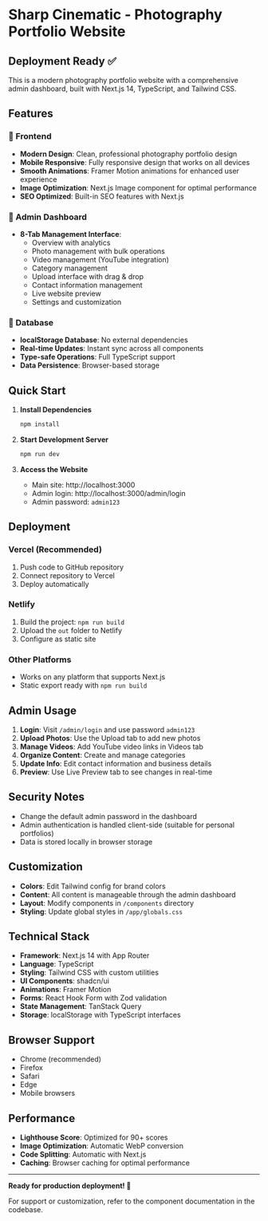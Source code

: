 # Sharp Cinematic - Photography Portfolio Website

## Deployment Ready ✅

This is a modern photography portfolio website with a comprehensive admin dashboard, built with Next.js 14, TypeScript, and Tailwind CSS.

## Features

### 🎨 Frontend
- **Modern Design**: Clean, professional photography portfolio design
- **Mobile Responsive**: Fully responsive design that works on all devices
- **Smooth Animations**: Framer Motion animations for enhanced user experience
- **Image Optimization**: Next.js Image component for optimal performance
- **SEO Optimized**: Built-in SEO features with Next.js

### 🔧 Admin Dashboard
- **8-Tab Management Interface**: 
  - Overview with analytics
  - Photo management with bulk operations
  - Video management (YouTube integration)
  - Category management
  - Upload interface with drag & drop
  - Contact information management
  - Live website preview
  - Settings and customization

### 💾 Database
- **localStorage Database**: No external dependencies
- **Real-time Updates**: Instant sync across all components
- **Type-safe Operations**: Full TypeScript support
- **Data Persistence**: Browser-based storage

## Quick Start

1. **Install Dependencies**
   ```bash
   npm install
   ```

2. **Start Development Server**
   ```bash
   npm run dev
   ```

3. **Access the Website**
   - Main site: http://localhost:3000
   - Admin login: http://localhost:3000/admin/login
   - Admin password: `admin123`

## Deployment

### Vercel (Recommended)
1. Push code to GitHub repository
2. Connect repository to Vercel
3. Deploy automatically

### Netlify
1. Build the project: `npm run build`
2. Upload the `out` folder to Netlify
3. Configure as static site

### Other Platforms
- Works on any platform that supports Next.js
- Static export ready with `npm run build`

## Admin Usage

1. **Login**: Visit `/admin/login` and use password `admin123`
2. **Upload Photos**: Use the Upload tab to add new photos
3. **Manage Videos**: Add YouTube video links in Videos tab
4. **Organize Content**: Create and manage categories
5. **Update Info**: Edit contact information and business details
6. **Preview**: Use Live Preview tab to see changes in real-time

## Security Notes

- Change the default admin password in the dashboard
- Admin authentication is handled client-side (suitable for personal portfolios)
- Data is stored locally in browser storage

## Customization

- **Colors**: Edit Tailwind config for brand colors
- **Content**: All content is manageable through the admin dashboard
- **Layout**: Modify components in `/components` directory
- **Styling**: Update global styles in `/app/globals.css`

## Technical Stack

- **Framework**: Next.js 14 with App Router
- **Language**: TypeScript
- **Styling**: Tailwind CSS with custom utilities
- **UI Components**: shadcn/ui
- **Animations**: Framer Motion
- **Forms**: React Hook Form with Zod validation
- **State Management**: TanStack Query
- **Storage**: localStorage with TypeScript interfaces

## Browser Support

- Chrome (recommended)
- Firefox
- Safari
- Edge
- Mobile browsers

## Performance

- **Lighthouse Score**: Optimized for 90+ scores
- **Image Optimization**: Automatic WebP conversion
- **Code Splitting**: Automatic with Next.js
- **Caching**: Browser caching for optimal performance

---

**Ready for production deployment! 🚀**

For support or customization, refer to the component documentation in the codebase.

